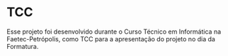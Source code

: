 # TCC
Esse projeto foi desenvolvido durante o Curso Técnico em Informática na Faetec-Petrópolis, como TCC para a apresentação do projeto no dia da Formatura.
